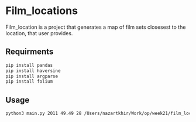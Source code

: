 # Film_locations

Film_location is a project that generates a map of film sets closesest to the location, that user provides.

## Requirments

```bash
pip install pandas
pip install haversine
pip install argparse
pip install folium
```

## Usage

```bash
python3 main.py 2011 49.49 28 /Users/nazartkhir/Work/op/week21/film_locations/final_dataset.csv
```

